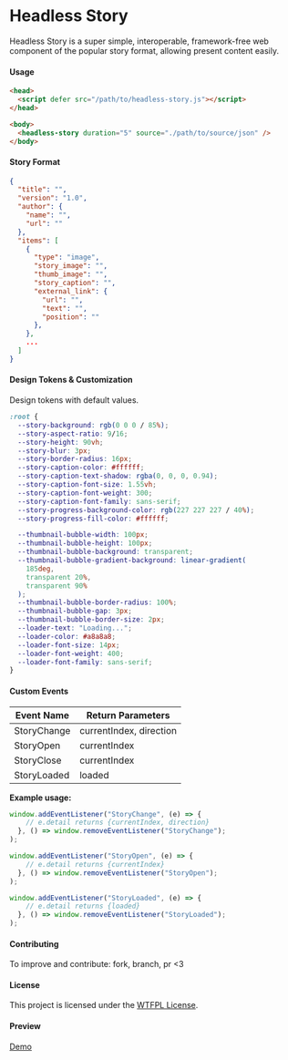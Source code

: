 # Headless Story

Headless Story is a super simple, interoperable, framework-free web component of the popular story format, allowing present content easily. 

#### Usage

```html
<head>
  <script defer src="/path/to/headless-story.js"></script>
</head>

<body>
  <headless-story duration="5" source="./path/to/source/json" />
</body>
```

#### Story Format

```json
{
  "title": "",
  "version": "1.0",
  "author": {
    "name": "",
    "url": ""
  },
  "items": [
    {
      "type": "image",
      "story_image": "",
      "thumb_image": "",
      "story_caption": "",
      "external_link": {
        "url": "",
        "text": "",
        "position": ""
      },
    },
    ...
  ]
}
```

#### Design Tokens & Customization

Design tokens with default values.

```css
:root {
  --story-background: rgb(0 0 0 / 85%);
  --story-aspect-ratio: 9/16;
  --story-height: 90vh;
  --story-blur: 3px;
  --story-border-radius: 16px;
  --story-caption-color: #ffffff;
  --story-caption-text-shadow: rgba(0, 0, 0, 0.94);
  --story-caption-font-size: 1.55vh;
  --story-caption-font-weight: 300;
  --story-caption-font-family: sans-serif;
  --story-progress-background-color: rgb(227 227 227 / 40%);
  --story-progress-fill-color: #ffffff;

  --thumbnail-bubble-width: 100px;
  --thumbnail-bubble-height: 100px;
  --thumbnail-bubble-background: transparent;
  --thumbnail-bubble-gradient-background: linear-gradient(
    185deg,
    transparent 20%,
    transparent 90%
  );
  --thumbnail-bubble-border-radius: 100%;
  --thumbnail-bubble-gap: 3px;
  --thumbnail-bubble-border-size: 2px;
  --loader-text: "Loading...";
  --loader-color: #a8a8a8;
  --loader-font-size: 14px;
  --loader-font-weight: 400;
  --loader-font-family: sans-serif;
}
```

#### Custom Events

| Event Name  | Return Parameters       |
| ----------- | ----------------------- |
| StoryChange | currentIndex, direction |
| StoryOpen   | currentIndex            |
| StoryClose  | currentIndex            |
| StoryLoaded | loaded                  |

**Example usage:**

```js
window.addEventListener("StoryChange", (e) => {
    // e.detail returns {currentIndex, direction}
  }, () => window.removeEventListener("StoryChange");
);
```

```js
window.addEventListener("StoryOpen", (e) => {
    // e.detail returns {currentIndex}
  }, () => window.removeEventListener("StoryOpen");
);
```

```js
window.addEventListener("StoryLoaded", (e) => {
    // e.detail returns {loaded}
  }, () => window.removeEventListener("StoryLoaded");
);
```

#### Contributing

To improve and contribute: fork, branch, pr <3

#### License

This project is licensed under the [WTFPL License](LICENSE).

#### Preview

[Demo](https://t.ly/VyX8E)
